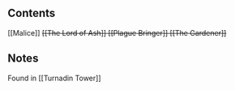 ## Contents
[[Malice]]
~~[[The Lord of Ash]]
[[Plague Bringer]]
[[The Gardener]]~~

## Notes
Found in [[Turnadin Tower]]